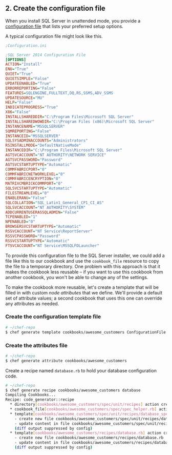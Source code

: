 ## 2. Create the configuration file

When you install SQL Server in unattended mode, you provide a [configuration file](https://technet.microsoft.com/en-us/library/dd239405\(v=sql.120\).aspx) that lists your preferred setup options.

A typical configuration file might look like this.

```ini
;Configuration.ini

;SQL Server 2014 Configuration File
[OPTIONS]
ACTION="Install"
ENU="True"
QUIET="True"
QUIETSIMPLE="False"
UPDATEENABLED="True"
ERRORREPORTING="False"
FEATURES=SQLENGINE,FULLTEXT,DQ,RS,SSMS,ADV_SSMS
UPDATESOURCE="MU"
HELP="False"
INDICATEPROGRESS="True"
X86="False"
INSTALLSHAREDDIR="C:\Program Files\Microsoft SQL Server"
INSTALLSHAREDWOWDIR="C:\Program Files (x86)\Microsoft SQL Server"
INSTANCENAME="MSSQLSERVER"
SQMREPORTING="False"
INSTANCEID="MSSQLSERVER"
SQLSYSADMINACCOUNTS="Administrators"
RSINSTALLMODE="DefaultNativeMode"
INSTANCEDIR="C:\Program Files\Microsoft SQL Server"
AGTSVCACCOUNT="NT AUTHORITY\NETWORK SERVICE"
AGTSVCPASSWORD="Password"
AGTSVCSTARTUPTYPE="Automatic"
COMMFABRICPORT="0"
COMMFABRICNETWORKLEVEL="0"
COMMFABRICENCRYPTION="0"
MATRIXCMBRICKCOMMPORT="0"
SQLSVCSTARTUPTYPE="Automatic"
FILESTREAMLEVEL="0"
ENABLERANU="False"
SQLCOLLATION="SQL_Latin1_General_CP1_CI_AS"
SQLSVCACCOUNT="NT AUTHORITY\SYSTEM"
ADDCURRENTUSERASSQLADMIN="False"
TCPENABLED="1"
NPENABLED="0"
BROWSERSVCSTARTUPTYPE="Automatic"
RSSVCACCOUNT="NT Service\ReportServer"
RSSVCPASSWORD="Password"
RSSVCSTARTUPTYPE="Automatic"
FTSVCACCOUNT="NT Service\MSSQLFDLauncher"
```

To provide this configuration file to the SQL Server installer, we could add a file like this to our cookbook and use the `cookbook_file` resource to copy the file to a temporary directory. One problem with this approach is that it makes the cookbook less reusable &ndash; if you want to use this cookbook from another cookbook, you won't be able to change any of the settings.

To make the cookbook more reusable, let's create a template that will be filled in with custom _node attributes_ that we define. We'll provide a default set of attribute values; a second cookbook that uses this one can override any attributes as needed.

### Create the configuration template file

```bash
# ~/chef-repo
$ chef generate template cookbooks/awesome_customers ConfigurationFile.ini
```

### Create the attributes file

```bash
# ~/chef-repo
$ chef generate attribute cookbooks/awesome_customers
```



Create a recipe named <code class="file-path">database.rb</code> to hold your database configuration code.

```bash
# ~/chef-repo
$ chef generate recipe cookbooks/awesome_customers database
Compiling Cookbooks...
Recipe: code_generator::recipe
  * directory[cookbooks/awesome_customers/spec/unit/recipes] action create (up to date)
  * cookbook_file[cookbooks/awesome_customers/spec/spec_helper.rb] action create_if_missing (up to date)
  * template[cookbooks/awesome_customers/spec/unit/recipes/database_spec.rb] action create_if_missing
    - create new file cookbooks/awesome_customers/spec/unit/recipes/database_spec.rb
    - update content in file cookbooks/awesome_customers/spec/unit/recipes/database_spec.rb from none to 6027f9
    (diff output suppressed by config)
  * template[cookbooks/awesome_customers/recipes/database.rb] action create
    - create new file cookbooks/awesome_customers/recipes/database.rb
    - update content in file cookbooks/awesome_customers/recipes/database.rb from none to 97f98b
    (diff output suppressed by config)
```
